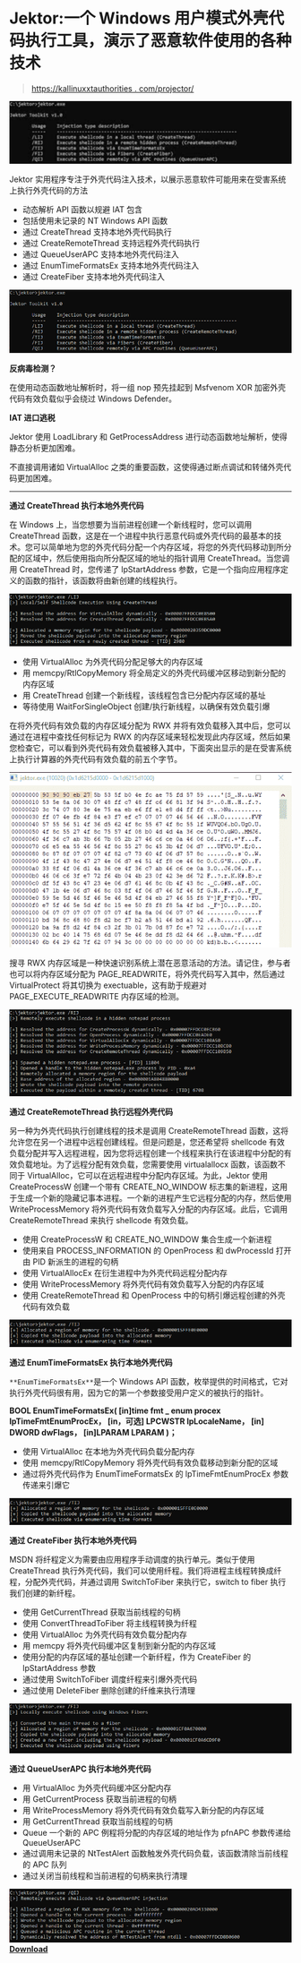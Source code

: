 # Jektor:一个 Windows 用户模式外壳代码执行工具，演示了恶意软件使用的各种技术

> [https://kallinuxxtauthorities . com/projector/](https://kalilinuxtutorials.com/jektor/)

[![](img/772293c1575b86f309782e62cd478c21.png)](https://blogger.googleusercontent.com/img/a/AVvXsEh16vEZ6PH-I-ZrsBFnWcCoddD1_0xRZcFAcs-XGffqVnINIl9AnvBH477KhNWOJPBCVL_mzVIZjDIx7lkkvPnRWDK2KIfYhKDw4zVu1xaiquW79Rw06fJZ_09pPTLl6UW-vMAz_ZwZbwt8R4HzbJU3qTkQAws20XD0IC7yoERPYm21Xkf1e3PH8jYs=s1706)

Jektor 实用程序专注于外壳代码注入技术，以展示恶意软件可能用来在受害系统上执行外壳代码的方法

*   动态解析 API 函数以规避 IAT 包含
*   包括使用未记录的 NT Windows API 函数
*   通过 CreateThread 支持本地外壳代码执行
*   通过 CreateRemoteThread 支持远程外壳代码执行
*   通过 QueueUserAPC 支持本地外壳代码注入
*   通过 EnumTimeFormatsEx 支持本地外壳代码注入
*   通过 CreateFiber 支持本地外壳代码注入

![](img/c3c466081992e0ca42275baf4f945cb4.png)

**反病毒检测？**

在使用动态函数地址解析时，将一组 nop 预先挂起到 Msfvenom XOR 加密外壳代码有效负载似乎会绕过 Windows Defender。

**IAT 进口逃税**

Jektor 使用 LoadLibrary 和 GetProcessAddress 进行动态函数地址解析，使得静态分析更加困难。

不直接调用诸如 VirtualAlloc 之类的重要函数，这使得通过断点调试和转储外壳代码更加困难。

* * *

**通过 CreateThread 执行本地外壳代码**

在 Windows 上，当您想要为当前进程创建一个新线程时，您可以调用 CreateThread 函数，这是在一个进程中执行恶意代码或外壳代码的最基本的技术。您可以简单地为您的外壳代码分配一个内存区域，将您的外壳代码移动到所分配的区域中，然后使用指向所分配区域的地址的指针调用 CreateThread。当您调用 CreateThread 时，您传递了 lpStartAddress 参数，它是一个指向应用程序定义的函数的指针，该函数将由新创建的线程执行。

![](img/09372fffa491ae26434100193cf2e4c4.png)

*   使用 VirtualAlloc 为外壳代码分配足够大的内存区域
*   用 memcpy/RtlCopyMemory 将全局定义的外壳代码缓冲区移动到新分配的内存区域
*   用 CreateThread 创建一个新线程，该线程包含已分配内存区域的基址
*   等待使用 WaitForSingleObject 创建/执行新线程，以确保有效负载引爆

在将外壳代码有效负载的内存区域分配为 RWX 并将有效负载移入其中后，您可以通过在进程中查找任何标记为 RWX 的内存区域来轻松发现此内存区域，然后如果您检查它，可以看到外壳代码有效负载被移入其中，下面突出显示的是在受害系统上执行计算器的外壳代码有效负载的前五个字节。

![](img/cdbb29ad644a6f4b98c6d3c3bad087c4.png)

搜寻 RWX 内存区域是一种快速识别系统上潜在恶意活动的方法。请记住，参与者也可以将内存区域分配为 PAGE_READWRITE，将外壳代码写入其中，然后通过 VirtualProtect 将其切换为 exectuable，这有助于规避对 PAGE_EXECUTE_READWRITE 内存区域的检测。

![](img/598453645c691e05163d7e439eb11b31.png)

**通过 CreateRemoteThread 执行远程外壳代码**

另一种为外壳代码执行创建线程的技术是调用 CreateRemoteThread 函数，这将允许您在另一个进程中远程创建线程。但是问题是，您还希望将 shellcode 有效负载分配并写入远程进程，因为您将远程创建一个线程来执行在该进程中分配的有效负载地址。为了远程分配有效负载，您需要使用 virtualallocx 函数，该函数不同于 VirtualAlloc，它可以在远程进程中分配内存区域。为此，Jektor 使用 CreateProcessW 创建一个带有 CREATE_NO_WINDOW 标志集的新进程，这用于生成一个新的隐藏记事本进程。一个新的进程产生它远程分配的内存，然后使用 WriteProcessMemory 将外壳代码有效负载写入分配的内存区域。此后，它调用 CreateRemoteThread 来执行 shellcode 有效负载。

*   使用 CreateProcessW 和 CREATE_NO_WINDOW 集合生成一个新进程
*   使用来自 PROCESS_INFORMATION 的 OpenProcess 和 dwProcessId 打开由 PID 新派生的进程的句柄
*   使用 VirtualAllocEx 在衍生进程中为外壳代码远程分配内存
*   使用 WriteProcessMemory 将外壳代码有效负载写入分配的内存区域
*   使用 CreateRemoteThread 和 OpenProcess 中的句柄引爆远程创建的外壳代码有效负载

![](img/06109b067d6588d78b4cc524a01293b6.png)

**通过 EnumTimeFormatsEx 执行本地外壳代码**

`**EnumTimeFormatsEx**`是一个 Windows API 函数，枚举提供的时间格式，它对执行外壳代码很有用，因为它的第一个参数接受用户定义的被执行的指针。

**BOOL EnumTimeFormatsEx(
[in]time fmt _ enum procex lpTimeFmtEnumProcEx，
[in，可选] LPCWSTR lpLocaleName，
[in] DWORD dwFlags，
[in]LPARAM LPARAM
)；**

*   使用 VirtualAlloc 在本地为外壳代码负载分配内存
*   使用 memcpy/RtlCopyMemory 将外壳代码有效负载移动到新分配的区域
*   通过将外壳代码作为 EnumTimeFormatsEx 的 lpTimeFmtEnumProcEx 参数传递来引爆它

![](img/274cc41a71385c9518a2ed6790cce416.png)

**通过 CreateFiber 执行本地外壳代码**

MSDN 将纤程定义为需要由应用程序手动调度的执行单元。类似于使用 CreateThread 执行外壳代码，我们可以使用纤程。我们将进程主线程转换成纤程，分配外壳代码，并通过调用 SwitchToFiber 来执行它，switch to fiber 执行我们创建的新纤程。

*   使用 GetCurrentThread 获取当前线程的句柄
*   使用 ConvertThreadToFiber 将主线程转换为纤程
*   使用 VirtualAlloc 为外壳代码有效负载分配内存
*   用 memcpy 将外壳代码缓冲区复制到新分配的内存区域
*   使用分配的内存区域的基址创建一个新纤程，作为 CreateFiber 的 lpStartAddress 参数
*   通过使用 SwitchToFiber 调度纤程来引爆外壳代码
*   通过使用 DeleteFiber 删除创建的纤维来执行清理

![](img/99c81f1b53f18d2f7f2e7b1c46c492a3.png)

**通过 QueueUserAPC 执行本地外壳代码**

*   用 VirtualAlloc 为外壳代码缓冲区分配内存
*   用 GetCurrentProcess 获取当前进程的句柄
*   用 WriteProcessMemory 将外壳代码有效负载写入新分配的内存区域
*   用 GetCurrentThread 获取当前线程的句柄
*   Queue 一个新的 APC 例程将分配的内存区域的地址作为 pfnAPC 参数传递给 QueueUserAPC
*   通过调用未记录的 NtTestAlert 函数触发外壳代码负载，该函数清除当前线程的 APC 队列
*   通过关闭当前线程和当前进程的句柄来执行清理

![](img/d398c6f058cb0cef008a97b3f4c7355f.png)[**Download**](https://github.com/FULLSHADE/Jektor)